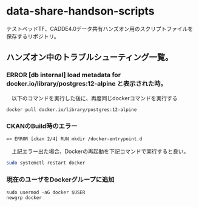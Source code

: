 # data-share-handson-scripts
テストベッドTF、CADDE4.0データ共有ハンズオン用のスクリプトファイルを保存するリポジトリ。

## ハンズオン中のトラブルシューティング一覧。

### ERROR [db internal] load metadata for docker.io/library/postgres:12-alpine と表示された時。
　以下のコマンドを実行した後に、再度同じdockerコマンドを実行する

```
docker pull docker.io/library/postgres:12-alpine
```

### CKANのBuild時のエラー

```txt
=> ERROR [ckan 2/4] RUN mkdir /docker-entrypoint.d
```
　上記エラー出た場合、Dockerの再起動を下記コマンドで実行すると良い。

```bash
sudo systemctl restart docker
```


### 現在のユーザをDockerグループに追加

```
sudo usermod -aG docker $USER
newgrp docker
```